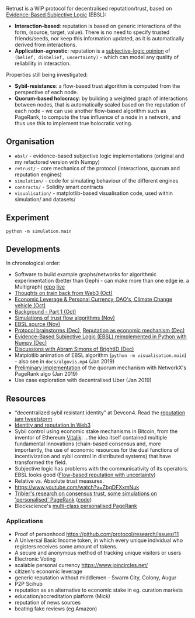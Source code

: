 
Retrust is a WIP protocol for decentralised reputation/trust, based on [Evidence-Based Subjective Logic](https://arxiv.org/abs/1402.3319) (EBSL):
 * **Interaction-based**: reputation is based on generic interactions of the form, (source, target, value). There is no need to specify trusted friends/seeds, nor keep this information updated, as it is automatically derived from interactions.
 * **Application-agnostic**: reputation is a [subjective-logic opinion](https://en.wikipedia.org/wiki/Subjective_logic) of `(belief, disbelief, uncertainty)` - which can model any quality of reliability in interaction.

Properties still being investigated:
 * **Sybil-resistance**: a flow-based trust algorithm is computed from the perspective of each node.
 * **Quorum-based holocracy**: by building a weighted graph of interactions between nodes, that is automatically scaled based on the reputation of each node - we can use another flow-based algorithm such as PageRank, to compute the true influence of a node in a network, and thus use this to implement true holocratic voting.

## Organisation
 - `ebsl/` - evidence-based subjective logic implementations (original and my refactored version with Numpy)
 - `retrust/` - core mechanics of the protocol (interactions, quorum and reputation engines)
 - `simulation/` - code for simulating behaviour of the different engines
 - `contracts/` - Solidity smart contracts
 - `visualisation/` - matplotlib-based visualisation code, used within simulation/ and datasets/

## Experiment
```
python -m simulation.main
```

## Developments
In chronological order:

 - Software to build example graphs/networks for algorithmic experimentation (better than Gephi - can make more than one edge ie. a Multigraph) [repo](https://stackblitz.com/edit/visualgraph-editor) [live](https://visualgraph-editor.stackblitz.io/)
 - [Thoughts on train back from Web3 (Oct)](https://gist.github.com/liamzebedee/c1bb4f79b67b3e7a39215b7ac3a80771)
 - [Economic Leverage & Personal Currency, DAO's, Climate Change vehicle (Oct)](https://slides.com/liamzebedee/retrust)
 - [Background - Part 1 (Oct)](https://medium.com/@liamzebedee/deriving-a-reliable-trust-protocol-that-scales-to-the-planet-pt-1-d994835cb008)
 - [Simulations of trust flow algorithms (Nov)](https://colab.research.google.com/drive/1BITXYa-b8BOwmrKh0czSUzQVeOdTc0Uj)
 - [EBSL source (Nov)](https://gist.github.com/liamzebedee/1f5c56d656ceba808a2e99e78e9f6160)
 - [Protocol brainstorms (Dec)](https://hackmd.io/m8MARMuuRHKZFw9xyQIH9Q), [Reputation as economic mechanism (Dec)](https://hackmd.io/3UVGjqBhSDKsr85nYiiIsw)
 - [Evidence-Based Subjective Logic (EBSL) reimplemented in Python with Numpy (Dec)](https://github.com/liamzebedee/retrust/tree/3933ecf076a775d566d7a07349bd6d46f3c0e002/vis/trust2)
 - [Discussions with Abram Simons of BrightID (Dec)](https://www.reddit.com/r/idealmoney/comments/a9croi/deriving_a_reliable_trust_protocol_that_scales_to/)
 - Matplotlib animation of EBSL algorithm (`python -m visualisation.main`) - also see in `docs/algovis.mp4` (Jan 2019)
 - [Preliminary implementation](https://github.com/liamzebedee/retrust/commit/4f53c10b88a262c47bcf538830e2b2f802c19935) of the quorum mechanism with NetworkX's PageRank algo (Jan 2019)
 - Use case exploration with decentralised Uber (Jan 2019)

## Resources
 - “decentralized sybil resistant identity” at Devcon4. Read the [reputation jam tweetstorm](https://twitter.com/sinahab/status/1027640621110984704)
 - [Identity and reputation in Web3](https://sinahab.com/2018/09/identity-and-reputation-in-web-3/)
 - Sybil control using economic stake mechanisms in Bitcoin, from the inventor of Ethereum [Vitalik](https://www.reddit.com/r/btc/comments/9szwi4/happy_whitepaper_day_xd/e8xxf4g/?utm_content=permalink&utm_medium=front&utm_source=reddit&utm_name=btc): ...the idea itself contained multiple fundamental innovations (chain-based consensus and, more importantly, the use of economic resources for the dual functions of incentivization and sybil control in distributed systems) that have transformed the field.
 - Subjective logic has problems with the communicativity of its operators. EBSL looks good ([Flow-based reputation with uncertainty](https://arxiv.org/pdf/1402.3319.pdf))
 - Relative vs. Absolute trust measures. 
 - https://www.youtube.com/watch?v=ZbgDFXxmNuk
 - [Tribler's research on consensus trust](https://github.com/Tribler/tribler/issues/3357), [some simulations on 'personalised' PageRank](https://github.com/Tribler/tribler/issues/2805) ([code](https://github.com/alexander-stannat/Incremental-Pagerank))
 - Blockscience's [multi-class personalised PageRank](https://github.com/sourcecred/research/blob/master/references/multiclassPageRank.md)

### Applications
 - Proof of personhood https://github.com/protocol/research/issues/11
 - A Universal Basic Income token, in which every unique individual who registers receives some amount of tokens.
 - A secure and anonymous method of tracking unique visitors or users
 - Electronic Voting
 - scalable personal currency https://www.joincircles.net/
 - citizen's economic leverage
 - generic reputation without middlemen - Swarm City, Colony, Augur
 - P2P Scihub
 - reputation as an alternative to economic stake in eg. curation markets
 - education/accreditation platform (Mick)
 - reputation of news sources
 - beating fake reviews (eg Amazon)
